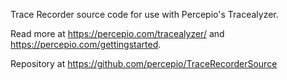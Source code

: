 Trace Recorder source code for use with Percepio's Tracealyzer.

Read more at https://percepio.com/tracealyzer/ and
https://percepio.com/gettingstarted.

Repository at https://github.com/percepio/TraceRecorderSource
